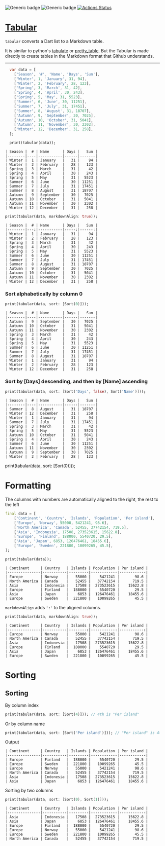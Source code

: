 ![Generic badge](https://img.shields.io/badge/status-draft-red.svg)
![Generic badge](https://img.shields.io/badge/tested_on-VM_|_JS-blue.svg)
[![Actions Status](https://github.com/rtmigo/tabular/workflows/unittest/badge.svg?branch=master)](https://github.com/rtmigo/tabular/actions)

# [Tabular](https://github.com/rtmigo/tabular)

`tabular` converts a Dart list to a Markdown table.

It is similar to python's [tabulate](https://pypi.org/project/tabulate/) 
or [pretty_table](https://pypi.org/project/prettytable/). But the Tabular is made directly to create tables in the Markdown format that Github understands.

----

 

``` dart
  var data = [
    ['Season', '#', 'Name', 'Days', 'Sun'],
    ['Winter', 1, 'January', 31, 94],
    ['Winter', 2, 'February', 28, 123],
    ['Spring', 3, 'March', 31, 42],
    ['Spring', 4, 'April', 30, 243],
    ['Spring', 5, 'May', 31, 5523],
    ['Summer', 6, 'June', 30, 11251],
    ['Summer', 7, 'July', 31, 17451],
    ['Summer', 8, 'August', 31, 18707],
    ['Autumn', 9, 'September', 30, 7025],
    ['Autumn', 10, 'October', 31, 5041],
    ['Autumn', 11, 'November', 30, 2302],
    ['Winter', 12, 'December', 31, 258],
  ];

  print(tabular(data));
```

``` text
| Season |  # | Name      | Days |   Sun |
|--------|----|-----------|------|-------|
| Winter |  1 | January   |   31 |    94 |
| Winter |  2 | February  |   28 |   123 |
| Spring |  3 | March     |   31 |    42 |
| Spring |  4 | April     |   30 |   243 |
| Spring |  5 | May       |   31 |  5523 |
| Summer |  6 | June      |   30 | 11251 |
| Summer |  7 | July      |   31 | 17451 |
| Summer |  8 | August    |   31 | 18707 |
| Autumn |  9 | September |   30 |  7025 |
| Autumn | 10 | October   |   31 |  5041 |
| Autumn | 11 | November  |   30 |  2302 |
| Winter | 12 | December  |   31 |   258 |
```

``` dart
print(tabular(data, markdownAlign: true));
```

``` text
| Season |  # | Name      | Days |   Sun |
|--------|---:|-----------|-----:|------:|
| Winter |  1 | January   |   31 |    94 |
| Winter |  2 | February  |   28 |   123 |
| Spring |  3 | March     |   31 |    42 |
| Spring |  4 | April     |   30 |   243 |
| Spring |  5 | May       |   31 |  5523 |
| Summer |  6 | June      |   30 | 11251 |
| Summer |  7 | July      |   31 | 17451 |
| Summer |  8 | August    |   31 | 18707 |
| Autumn |  9 | September |   30 |  7025 |
| Autumn | 10 | October   |   31 |  5041 |
| Autumn | 11 | November  |   30 |  2302 |
| Winter | 12 | December  |   31 |   258 |
```

### Sort alphabetically by column 0

``` dart
print(tabular(data, sort: [Sort(0)]));
```

``` text
| Season |  # | Name      | Days |   Sun |
|--------|----|-----------|------|-------|
| Autumn |  9 | September |   30 |  7025 |
| Autumn | 10 | October   |   31 |  5041 |
| Autumn | 11 | November  |   30 |  2302 |
| Spring |  3 | March     |   31 |    42 |
| Spring |  4 | April     |   30 |   243 |
| Spring |  5 | May       |   31 |  5523 |
| Summer |  6 | June      |   30 | 11251 |
| Summer |  7 | July      |   31 | 17451 |
| Summer |  8 | August    |   31 | 18707 |
| Winter |  1 | January   |   31 |    94 |
| Winter |  2 | February  |   28 |   123 |
| Winter | 12 | December  |   31 |   258 |
```
### Sort by [Days] descending, and then by [Name] ascending

``` dart
print(tabular(data, sort: [Sort('Days', false), Sort('Name')]));
```

``` text
| Season |  # | Name      | Days |   Sun |
|--------|----|-----------|------|-------|
| Summer |  8 | August    |   31 | 18707 |
| Winter | 12 | December  |   31 |   258 |
| Winter |  1 | January   |   31 |    94 |
| Summer |  7 | July      |   31 | 17451 |
| Spring |  3 | March     |   31 |    42 |
| Spring |  5 | May       |   31 |  5523 |
| Autumn | 10 | October   |   31 |  5041 |
| Spring |  4 | April     |   30 |   243 |
| Summer |  6 | June      |   30 | 11251 |
| Autumn | 11 | November  |   30 |  2302 |
| Autumn |  9 | September |   30 |  7025 |
| Winter |  2 | February  |   28 |   123 |
```


print(tabular(data, sort: [Sort(0)]));

# Formatting

The columns with numbers are automatically aligned to the right, 
the rest to the left

``` dart
final data = [
    ['Continent', 'Country', 'Islands', 'Population', 'Per island'],
    ['Europe', 'Norway', 55000, 5421241, 98.6],
    ['North America', 'Canada', 52455, 37742154, 719.5],
    ['Asia', 'Indonesia', 17508, 273523615, 15622.8],
    ['Europe', 'Finland', 188000, 5540720, 29.5],
    ['Asia', 'Japan', 6853, 126476461, 18455.6],
    ['Europe', 'Sweden', 221800, 10099265, 45.5],
];

print(tabular(data));
```

``` text
| Continent     | Country   | Islands | Population | Per island |
|---------------|-----------|---------|------------|------------|
| Europe        | Norway    |   55000 |    5421241 |       98.6 |
| North America | Canada    |   52455 |   37742154 |      719.5 |
| Asia          | Indonesia |   17508 |  273523615 |    15622.8 |
| Europe        | Finland   |  188000 |    5540720 |       29.5 |
| Asia          | Japan     |    6853 |  126476461 |    18455.6 |
| Europe        | Sweden    |  221800 |   10099265 |       45.5 |
```

`markdownAlign` adds `':'` to the aligned columns.

``` dart
print(tabular(data, markdownAlign: true));
```

``` text
| Continent     | Country   | Islands | Population | Per island |
|---------------|-----------|--------:|-----------:|-----------:|
| Europe        | Norway    |   55000 |    5421241 |       98.6 |
| North America | Canada    |   52455 |   37742154 |      719.5 |
| Asia          | Indonesia |   17508 |  273523615 |    15622.8 |
| Europe        | Finland   |  188000 |    5540720 |       29.5 |
| Asia          | Japan     |    6853 |  126476461 |    18455.6 |
| Europe        | Sweden    |  221800 |   10099265 |       45.5 |
```

# Sorting

## Sorting

By column index
``` dart
print(tabular(data, sort: [Sort(4)])); // 4th is "Per island"
```

Or by column name
``` dart
print(tabular(data, sort: [Sort('Per island')])); // "Per island" is 4th
```
Output
``` text
| Continent     | Country   | Islands | Population | Per island |
|---------------|-----------|---------|------------|------------|
| Europe        | Finland   |  188000 |    5540720 |       29.5 |
| Europe        | Sweden    |  221800 |   10099265 |       45.5 |
| Europe        | Norway    |   55000 |    5421241 |       98.6 |
| North America | Canada    |   52455 |   37742154 |      719.5 |
| Asia          | Indonesia |   17508 |  273523615 |    15622.8 |
| Asia          | Japan     |    6853 |  126476461 |    18455.6 |
```

Sorting by two columns

``` dart
print(tabular(data, sort: [Sort(0), Sort(1)]));
```

``` test
| Continent     | Country   | Islands | Population | Per island |
|---------------|-----------|---------|------------|------------|
| Asia          | Indonesia |   17508 |  273523615 |    15622.8 |
| Asia          | Japan     |    6853 |  126476461 |    18455.6 |
| Europe        | Finland   |  188000 |    5540720 |       29.5 |
| Europe        | Norway    |   55000 |    5421241 |       98.6 |
| Europe        | Sweden    |  221800 |   10099265 |       45.5 |
| North America | Canada    |   52455 |   37742154 |      719.5 |
```